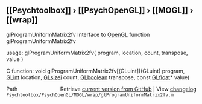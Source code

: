## [[Psychtoolbox]] &#8250; [[PsychOpenGL]] &#8250; [[MOGL]] &#8250; [[wrap]]

glProgramUniformMatrix2fv  Interface to [OpenGL](OpenGL) function glProgramUniformMatrix2fv  
  
usage:  glProgramUniformMatrix2fv( program, location, count, transpose, value )  
  
C function:  void glProgramUniformMatrix2fv[(GLuint]((GLuint) program, [GLint](GLint) location, [GLsizei](GLsizei) count, [GLboolean](GLboolean) transpose, const [GLfloat](GLfloat)\* value)  




<div class="code_header" style="text-align:right;">
  <span style="float:left;">Path&nbsp;&nbsp;</span> <span class="counter">Retrieve <a href=
  "https://raw.github.com/Psychtoolbox-3/Psychtoolbox-3/beta/Psychtoolbox/PsychOpenGL/MOGL/wrap/glProgramUniformMatrix2fv.m">current version from GitHub</a> | View <a href=
  "https://github.com/Psychtoolbox-3/Psychtoolbox-3/commits/beta/Psychtoolbox/PsychOpenGL/MOGL/wrap/glProgramUniformMatrix2fv.m">changelog</a></span>
</div>
<div class="code">
  <code>Psychtoolbox/PsychOpenGL/MOGL/wrap/glProgramUniformMatrix2fv.m</code>
</div>

